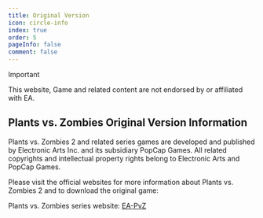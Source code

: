 ```yaml
---
title: Original Version
icon: circle-info
index: true
order: 5
pageInfo: false
comment: false
---
```

> [!important]
> This website, Game and related content are not endorsed by or affiliated with EA.

## Plants vs. Zombies Original Version Information

Plants vs. Zombies 2 and related series games are developed and published by Electronic Arts Inc. and its subsidiary PopCap Games. All related copyrights and intellectual property rights belong to Electronic Arts and PopCap Games.

Please visit the official websites for more information about Plants vs. Zombies 2 and to download the original game:

Plants vs. Zombies series website: [EA-PvZ](https://www.ea.com/ea-studios/popcap/plants-vs-zombies)
